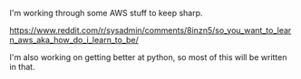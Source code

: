 I'm working through some AWS stuff to keep sharp. 

https://www.reddit.com/r/sysadmin/comments/8inzn5/so_you_want_to_learn_aws_aka_how_do_i_learn_to_be/

I'm also working on getting better at python, so most of this will be written in that. 